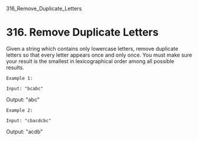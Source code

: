 316_Remove_Duplicate_Letters
# 316. Remove Duplicate Letters

Given a string which contains only lowercase letters, remove duplicate letters so that every
        letter appears once and only once. You must make sure your result is the smallest in
        lexicographical order among all possible results.

    Example 1:

    Input: "bcabc"
Output: "abc"

    Example 2:

    Input: "cbacdcbc"
Output: "acdb"